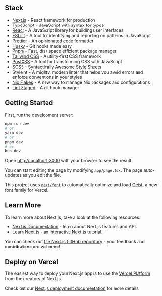 ## Stack

- [Next.js](https://nextjs.org/) - React framework for production
- [TypeScript](https://www.typescriptlang.org/) - JavaScript with syntax for
  types
- [React](https://reactjs.org/) - A JavaScript library for building user
  interfaces
- [ESLint](https://eslint.org/) - A tool for identifying and reporting on
  patterns in JavaScript
- [Prettier](https://prettier.io/) - An opinionated code formatter
- [Husky](https://typicode.github.io/husky/#/) - Git hooks made easy
- [Pnpm](https://pnpm.io/) - Fast, disk space efficient package manager
- [Tailwind CSS](https://tailwindcss.com/) - A utility-first CSS framework
- [PostCSS](https://postcss.org/) - A tool for transforming CSS with JavaScript
- [SCSS](https://sass-lang.com/) - Syntactically Awesome Style Sheets
- [Styleint](https://stylelint.io/) - A mighty, modern linter that helps you
  avoid errors and enforce conventions in your styles
- [Nix Flakes](https://nixos.wiki/wiki/Flakes) - A new way to manage Nix
  packages and configurations
- [Lint Staged](https://github.com/okonet/lint-staged) - A git hook manager

## Getting Started

First, run the development server:

```bash
npm run dev
# or
yarn dev
# or
pnpm dev
# or
bun dev
```

Open [http://localhost:3000](http://localhost:3000) with your browser to see the
result.

You can start editing the page by modifying `app/page.tsx`. The page
auto-updates as you edit the file.

This project uses
[`next/font`](https://nextjs.org/docs/app/building-your-application/optimizing/fonts)
to automatically optimize and load [Geist](https://vercel.com/font), a new font
family for Vercel.

## Learn More

To learn more about Next.js, take a look at the following resources:

- [Next.js Documentation](https://nextjs.org/docs) - learn about Next.js
  features and API.
- [Learn Next.js](https://nextjs.org/learn) - an interactive Next.js tutorial.

You can check out
[the Next.js GitHub repository](https://github.com/vercel/next.js) - your
feedback and contributions are welcome!

## Deploy on Vercel

The easiest way to deploy your Next.js app is to use the
[Vercel Platform](https://vercel.com/new?utm_medium=default-template&filter=next.js&utm_source=create-next-app&utm_campaign=create-next-app-readme)
from the creators of Next.js.

Check out our
[Next.js deployment documentation](https://nextjs.org/docs/app/building-your-application/deploying)
for more details.
